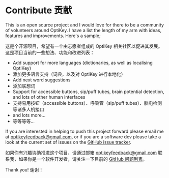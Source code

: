 Contribute
贡献
======

This is an open source project and I would love for there to be a community of volunteers around OptiKey. I have a list the length of my arm with ideas, features and improvements. Here's a sample;

这是个开源项目，希望有一个由志愿者组成的 OptiKey 相关社区以促进其发展。这是项目当前的一些想法、功能和改进列表：

* Add support for more languages (dictionaries, as well as localising OptiKey)
* 添加更多语言支持（词典，以及对 OptiKey 进行本地化）
* Add next word suggestions
* 添加联想词
* Support for accessible buttons, sip/puff tubes, brain potential detection, and lots of other human interfaces
* 支持易用按钮（accessible buttons）、呼吸管（sip/puff tubes）、脑电检测等诸多人机接口
* and lots more...
* 等等等等...

If you are interested in helping to push this project forward please email me at [optikeyfeedback@gmail.com](mailto:optikeyfeedback@gmail.com), or if you are a software dev please take a look at the current set of issues on the [GitHub issue tracker](https://github.com/JuliusSweetland/OptiKey/issues).

如果你有兴趣协助推进这个项目，请通过邮箱 [optikeyfeedback@gmail.com](mailto:optikeyfeedback@gmail.com) 联系我，如果你是一个软件开发者，请关注一下目前的 [GitHub 问题列表](https://github.com/JuliusSweetland/OptiKey/issues)。

Thank you!
谢谢！


